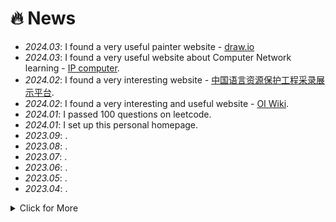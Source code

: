 # 🔥 News
- *2024.03*: I found a very useful painter website - [draw.io](https://www.drawio.com/)
- *2024.03*: I found a very useful website about Computer Network learning - [IP computer](https://iiis.tsinghua.edu.cn/ip/).
- *2024.02*: I found a very interesting website - [中国语言资源保护工程采录展示平台](https://zhongguoyuyan.cn/index).
- *2024.02*: I found a very interesting and useful website - [OI Wiki](https://oi-wiki.org/).
- *2024.01*: I passed 100 questions on leetcode.
- *2024.01*: I set up this personal homepage.
- *2023.09*: .
- *2023.08*: .
- *2023.07*: .
- *2023.06*: .
- *2023.05*: .
- *2023.04*: .
<details>
<summary markdown="span">Click for More</summary>
<ul>
<li> <i>2022.06</i>:  One paper is accepted in my dream. </li>
</ul>
</details>